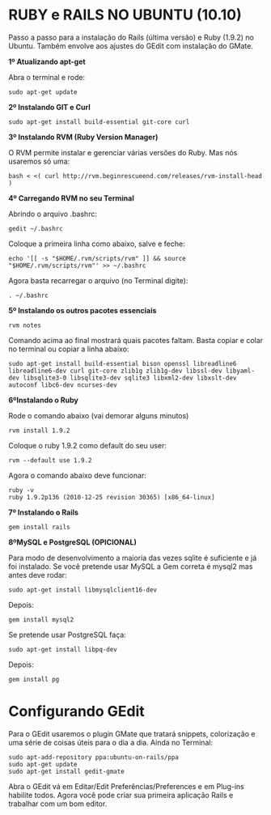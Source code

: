RUBY e RAILS NO UBUNTU (10.10)
===

Passo a passo para a instalação do Rails (última versão) e Ruby (1.9.2) no Ubuntu. Também envolve aos ajustes do GEdit com instalação do GMate.

**1º Atualizando apt-get**

Abra o terminal e rode:

    sudo apt-get update

**2º Instalando GIT e Curl**
    
    sudo apt-get install build-essential git-core curl
    
**3º Instalando RVM (Ruby Version Manager)**

O RVM permite instalar e gerenciar várias versões do Ruby. Mas nós usaremos só uma:

    bash < <( curl http://rvm.beginrescueend.com/releases/rvm-install-head )

**4º Carregando RVM no seu Terminal**

Abrindo o arquivo .bashrc:

    gedit ~/.bashrc

Coloque a primeira linha como abaixo, salve e feche:

    echo '[[ -s "$HOME/.rvm/scripts/rvm" ]] && source "$HOME/.rvm/scripts/rvm"' >> ~/.bashrc
    
Agora basta recarregar o arquivo (no Terminal digite):

    . ~/.bashrc

**5º Instalando os outros pacotes essenciais**

    rvm notes
    
Comando acima ao final mostrará quais pacotes faltam. Basta copiar e colar no terminal ou copiar a linha abaixo:

    sudo apt-get install build-essential bison openssl libreadline6 libreadline6-dev curl git-core zlib1g zlib1g-dev libssl-dev libyaml-dev libsqlite3-0 libsqlite3-dev sqlite3 libxml2-dev libxslt-dev autoconf libc6-dev ncurses-dev
    
**6ºInstalando o Ruby**

Rode o comando abaixo (vai demorar alguns minutos)

    rvm install 1.9.2
    
Coloque o ruby 1.9.2 como default do seu user:

    rvm --default use 1.9.2
    
Agora o comando abaixo deve funcionar:

    ruby -v
    ruby 1.9.2p136 (2010-12-25 revision 30365) [x86_64-linux]
    
**7º Instalando o Rails**

    gem install rails
    
    
**8ºMySQL e PostgreSQL (OPICIONAL)**

Para modo de desenvolvimento a maioria das vezes sqlite é suficiente e já foi instalado. Se você pretende usar MySQL a Gem correta é mysql2 mas antes deve rodar:

    sudo apt-get install libmysqlclient16-dev 

Depois:

    gem install mysql2
    
Se pretende usar PostgreSQL faça:

    sudo apt-get install libpq-dev 

Depois:

    gem install pg
    
    
Configurando GEdit
===

Para o GEdit usaremos o plugin GMate que tratará snippets, colorização e uma série de coisas úteis para o dia a dia. Ainda no Terminal:

    sudo apt-add-repository ppa:ubuntu-on-rails/ppa
    sudo apt-get update
    sudo apt-get install gedit-gmate
    
Abra o GEdit vá em Editar/Edit Preferências/Preferences e em Plug-ins habilite todos. Agora você pode criar sua primeira aplicação Rails e trabalhar com um bom editor.
